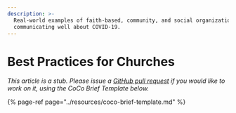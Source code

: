 ```yaml
---
description: >-
  Real-world examples of faith-based, community, and social organizations
  communicating well about COVID-19.
---
```


# Best Practices for Churches

_This article is a stub. Please issue a_ [_GitHub pull request_](https://github.com/mediashower/coco) _if you would like to work on it, using the CoCo Brief Template below._

{% page-ref page="../resources/coco-brief-template.md" %}
